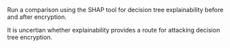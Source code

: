 Run a comparison using the SHAP tool for decision tree explainability before and after encryption. 

It is uncertian whether explainability provides a route for attacking decision tree encryption. 
